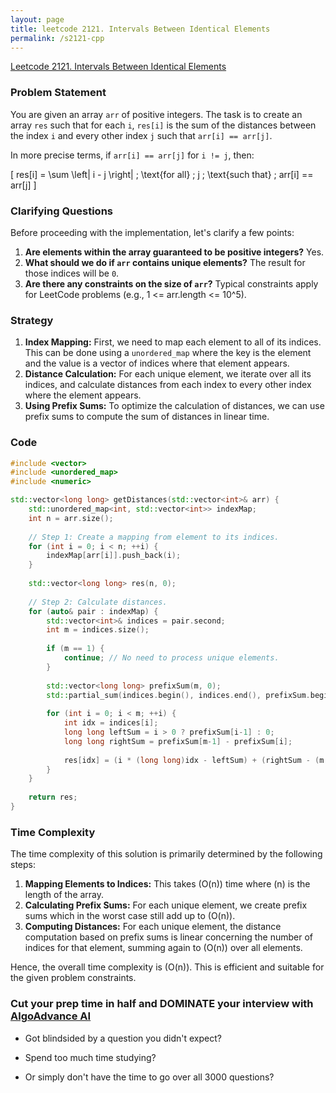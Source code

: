 ```yaml
---
layout: page
title: leetcode 2121. Intervals Between Identical Elements
permalink: /s2121-cpp
---
```

[Leetcode 2121. Intervals Between Identical Elements](https://algoadvance.github.io/algoadvance/l2121)
### Problem Statement

You are given an array `arr` of positive integers. The task is to create an array `res` such that for each `i`, `res[i]` is the sum of the distances between the index `i` and every other index `j` such that `arr[i] == arr[j]`.

In more precise terms, if `arr[i] == arr[j]` for `i != j`, then:

\[ res[i] = \sum \left| i - j \right| \; \text{for all} \; j \; \text{such that} \; arr[i] == arr[j] \]

### Clarifying Questions

Before proceeding with the implementation, let's clarify a few points:
1. **Are elements within the array guaranteed to be positive integers?** Yes.
2. **What should we do if `arr` contains unique elements?** The result for those indices will be `0`.
3. **Are there any constraints on the size of `arr`?** Typical constraints apply for LeetCode problems (e.g., 1 <= arr.length <= 10^5).

### Strategy

1. **Index Mapping:** First, we need to map each element to all of its indices. This can be done using a `unordered_map` where the key is the element and the value is a vector of indices where that element appears.
2. **Distance Calculation:** For each unique element, we iterate over all its indices, and calculate distances from each index to every other index where the element appears.
3. **Using Prefix Sums:** To optimize the calculation of distances, we can use prefix sums to compute the sum of distances in linear time.

### Code

```cpp
#include <vector>
#include <unordered_map>
#include <numeric>

std::vector<long long> getDistances(std::vector<int>& arr) {
    std::unordered_map<int, std::vector<int>> indexMap;
    int n = arr.size();
    
    // Step 1: Create a mapping from element to its indices.
    for (int i = 0; i < n; ++i) {
        indexMap[arr[i]].push_back(i);
    }
    
    std::vector<long long> res(n, 0);
    
    // Step 2: Calculate distances.
    for (auto& pair : indexMap) {
        std::vector<int>& indices = pair.second;
        int m = indices.size();
        
        if (m == 1) {
            continue; // No need to process unique elements.
        }
        
        std::vector<long long> prefixSum(m, 0);
        std::partial_sum(indices.begin(), indices.end(), prefixSum.begin());
        
        for (int i = 0; i < m; ++i) {
            int idx = indices[i];
            long long leftSum = i > 0 ? prefixSum[i-1] : 0;
            long long rightSum = prefixSum[m-1] - prefixSum[i];
            
            res[idx] = (i * (long long)idx - leftSum) + (rightSum - (m - i - 1) * (long long)idx);
        }
    }
    
    return res;
}
```

### Time Complexity

The time complexity of this solution is primarily determined by the following steps:
1. **Mapping Elements to Indices:** This takes \(O(n)\) time where \(n\) is the length of the array.
2. **Calculating Prefix Sums:** For each unique element, we create prefix sums which in the worst case still add up to \(O(n)\).
3. **Computing Distances:** For each unique element, the distance computation based on prefix sums is linear concerning the number of indices for that element, summing again to \(O(n)\) over all elements.

Hence, the overall time complexity is \(O(n)\). This is efficient and suitable for the given problem constraints.


### Cut your prep time in half and DOMINATE your interview with [AlgoAdvance AI](https://algoAdvance.com)

- Got blindsided by a question you didn't expect?

- Spend too much time studying?

- Or simply don't have the time to go over all 3000 questions?

